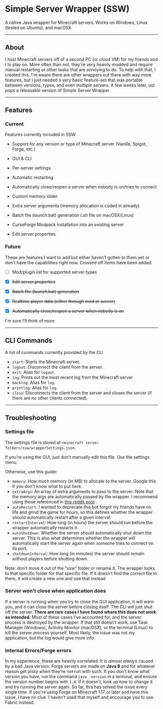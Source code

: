 # Simple Server Wrapper (SSW)

A native Java wrapper for Minecraft servers. Works on Windows, Linux (tested on Ubuntu), and macOSX

---

## About

I host Minecraft servers off of a second PC (or cloud VM) for my friends and I to play on. More often than not, they're
very heavily modded and require manual restarting or other tasks that are annoying to do. To help with that, I created
this. I'm aware there are other wrappers out there with way more features, but I just needed a very basic feature-set
that was portable between versions, types, and even multiple servers. A few weeks later, out pops a releasable version
of Simple Server Wrapper

---

## Features

### Current

Features currently included in SSW

* Support for any version or type of Minecraft server (Vanilla, Spigot, Forge, etc.)

* GUI & CLI

* Per-server settings

* Automatic restarting

* Automatically close/reopen a server when nobody is on/tries to connect

* Custom memory slider

* Extra server arguments (memory allocation is coded in already)

* Batch file (launch.bat) generation (.sh file on macOSX/Linux)

* CurseForge Modpack installation into an existing server

* Edit server properties

### Future

These are features I want to add but either haven't gotten to them yet or don't have the capabilities right now. Crossed
off items have been added.

* [ ] Mod/plugin list for supported server types

* [x] ~~Edit server.properties~~

* [x] ~~Batch file (launch.bat) generation~~

* [x] ~~Realtime player data (either through mod or server)~~

* [x] ~~Automatically close/reopen a server when nobody is on~~

I'm sure I'll think of more

---

## CLI Commands

A list of commands currently provided by the CLI

* `start`: Starts the Minecraft server.
* `logout`: Disconnect the client from the server.
* `exit`: Alias for `logout`.
* `log`: Prints out the most recent log from the Minecraft server.
* `backlog`: Alias for `log`.
* `printlog`: Alias for `log`.
* `close`: Disconnects the client from the server and closes the server (if there are no other clients connected).

---

## Troubleshooting

### Settings file

The settings file is stored at `<minecraft server folder>/ssw/wrapperSettings.json`.

If you're using the GUI, just don't manually edit this file. Use the settings menu.

Otherwise, use this guide:

* `memory`: How much memory (in MB) to allocate to the server. Google this if you don't know what to put here.
* `extraArgs`: An array of extra arguments to pass to the server. Note that the memory args are automatically passed by
  the wrapper. I recommend using those referenced in
  [this reddit post](https://www.reddit.com/r/feedthebeast/comments/5jhuk9/modded_mc_and_memory_usage_a_history_with_a/)
  .
* `autoRestart`: I wanted to deprecate this but forgot my friends have no life and grind the game for hours, so this
  defines whether the wrapper should automatically restart after a given interval.
* `restartInterval`: How long (in hours) the server should run before the wrapper automatically restarts it.
* `autoShutdown`: Whether the server should automatically shut down the server. This is also what determines whether the
  wrapper will automatically start the server again when someone tries to connect on its port.
* `shutdownInterval`: How long (in minutes) the server should remain without players before shutting down.

Note: don't move it out of the "ssw" folder or rename it. The wrapper looks to that specific folder for that specific
file. If it doesn't find the correct file in there, it will create a new one and use that instead

### Server won't close when application does

If a server is running when you try to close the GUI application, it will warn you, and it can close the server before
closing itself. The CLI will just shut off the server. **There are rare cases I have found where this does not work as
intended.** Most of these cases I've accounted for, and the server process is destroyed by the wrapper. If that still
doesn't work, use Task Manager (Windows), Activity Monitor (macOSX), or the terminal (Linux) to kill the server process
yourself. Most likely, the issue was not my application, but the log would give more info.

### Internal Errors/Forge errors

In my experience, these are heavily correlated. It is *almost always* caused by a bad Java version. Forge servers are
made on **Java 8** and for whatever reason get pissy when they're not run with such. If you don't know what version you
have, run the command `java -version` in a terminal, and ensure the version number begins with `1.8`. If it doesn't,
look up how to change it and try running the server again. So far, this has solved the issue every single time. If
you're using Forge on Minecraft 1.17 or later and have this issue, I have no clue. I haven't used that myself and
encourage you to use Fabric instead.
